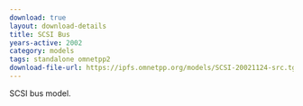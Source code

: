 ```yaml
---
download: true
layout: download-details
title: SCSI Bus
years-active: 2002
category: models
tags: standalone omnetpp2
download-file-url: https://ipfs.omnetpp.org/models/SCSI-20021124-src.tgz
---
```


SCSI bus model.
